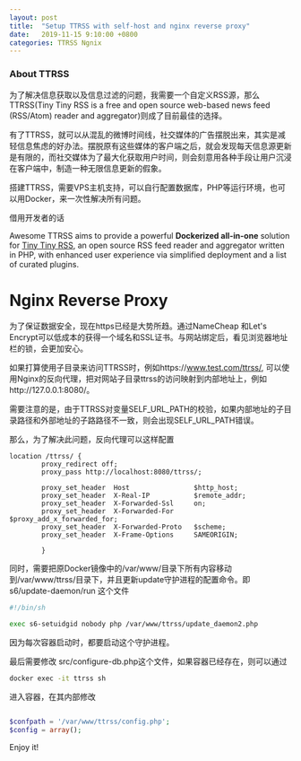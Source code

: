 ```yaml
---
layout: post
title:  "Setup TTRSS with self-host and nginx reverse proxy"
date:   2019-11-15 9:10:00 +0800
categories: TTRSS Ngnix
---
```


### About TTRSS

为了解决信息获取以及信息过滤的问题，我需要一个自定义RSS源，那么TTRSS(Tiny Tiny RSS is a free and open source web-based news feed (RSS/Atom) reader and aggregator)则成了目前最佳的选择。

有了TTRSS，就可以从混乱的微博时间线，社交媒体的广告摆脱出来，其实是减轻信息焦虑的好办法。摆脱原有这些媒体的客户端之后，就会发现每天信息源更新是有限的，而社交媒体为了最大化获取用户时间，则会刻意用各种手段让用户沉浸在客户端中，制造一种无限信息更新的假象。

搭建TTRSS，需要VPS主机支持，可以自行配置数据库，PHP等运行环境，也可以用Docker，来一次性解决所有问题。

[Awsome-TTRSS]: https://github.com/HenryQW/Awesome-TTRSS

借用开发者的话

Awesome TTRSS aims to provide a powerful **Dockerized all-in-one** solution for [Tiny Tiny RSS](https://tt-rss.org/), an open source RSS feed reader and aggregator written in PHP, with enhanced user experience via simplified deployment and a list of curated plugins. 



# Nginx Reverse Proxy

为了保证数据安全，现在https已经是大势所趋。通过NameCheap 和Let's Encrypt可以低成本的获得一个域名和SSL证书。与网站绑定后，看见浏览器地址栏的锁，会更加安心。

如果打算使用子目录来访问TTRSS时，例如https://www.test.com/ttrss/, 可以使用Nginx的反向代理，把对网站子目录ttrss的访问映射到内部地址上，例如http://127.0.0.1:8080/。

需要注意的是，由于TTRSS对变量SELF_URL_PATH的校验，如果内部地址的子目录路径和外部地址的子路路径不一致，则会出现SELF_URL_PATH错误。

那么，为了解决此问题，反向代理可以这样配置

```nginx
location /ttrss/ {
        proxy_redirect off;
        proxy_pass http://localhost:8080/ttrss/;

        proxy_set_header  Host                $http_host;
        proxy_set_header  X-Real-IP           $remote_addr;
        proxy_set_header  X-Forwarded-Ssl     on;
        proxy_set_header  X-Forwarded-For     $proxy_add_x_forwarded_for;
        proxy_set_header  X-Forwarded-Proto   $scheme;
        proxy_set_header  X-Frame-Options     SAMEORIGIN;

        }
```

同时，需要把原Docker镜像中的/var/www/目录下所有内容移动到/var/www/ttrss/目录下，并且更新update守护进程的配置命令。即 s6/update-daemon/run 这个文件

```sh
#!/bin/sh

exec s6-setuidgid nobody php /var/www/ttrss/update_daemon2.php
```

因为每次容器启动时，都要启动这个守护进程。

最后需要修改 src/configure-db.php这个文件，如果容器已经存在，则可以通过 

```sh
docker exec -it ttrss sh
```

进入容器，在其内部修改

```php

$confpath = '/var/www/ttrss/config.php';
$config = array();

```

Enjoy it!

